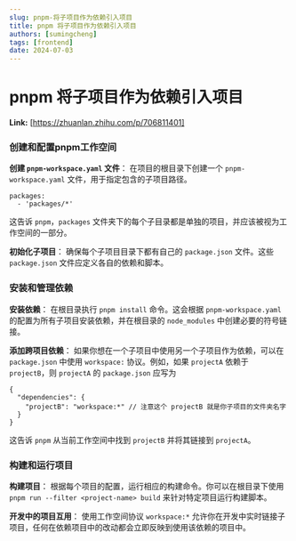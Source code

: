 ```yaml
---
slug: pnpm-将子项目作为依赖引入项目
title: pnpm 将子项目作为依赖引入项目
authors: [sumingcheng]
tags: [frontend]
date: 2024-07-03
---
```


# pnpm 将子项目作为依赖引入项目



 **Link:** [https://zhuanlan.zhihu.com/p/706811401]

### 创建和配置pnpm工作空间  

**创建 `pnpm-workspace.yaml` 文件**： 在项目的根目录下创建一个 `pnpm-workspace.yaml` 文件，用于指定包含的子项目路径。

```
packages:
  - 'packages/*'
```

这告诉 `pnpm`，`packages` 文件夹下的每个子目录都是单独的项目，并应该被视为工作空间的一部分。

**初始化子项目**： 确保每个子项目目录下都有自己的 `package.json` 文件。这些 `package.json` 文件应定义各自的依赖和脚本。

### 安装和管理依赖  

**安装依赖**： 在根目录执行 `pnpm install` 命令。这会根据 `pnpm-workspace.yaml` 的配置为所有子项目安装依赖，并在根目录的 `node_modules` 中创建必要的符号链接。

**添加跨项目依赖**： 如果你想在一个子项目中使用另一个子项目作为依赖，可以在 `package.json` 中使用 `workspace:` 协议。例如，如果 `projectA` 依赖于 `projectB`，则 `projectA` 的 `package.json` 应写为

```
{
  "dependencies": {
    "projectB": "workspace:*" // 注意这个 projectB 就是你子项目的文件夹名字
  }
}
```

这告诉 `pnpm` 从当前工作空间中找到 `projectB` 并将其链接到 `projectA`。

### 构建和运行项目  

**构建项目**： 根据每个项目的配置，运行相应的构建命令。你可以在根目录下使用 `pnpm run --filter <project-name> build` 来针对特定项目运行构建脚本。

**开发中的项目互用**： 使用工作空间协议 `workspace:*` 允许你在开发中实时链接子项目，任何在依赖项目中的改动都会立即反映到使用该依赖的项目中。